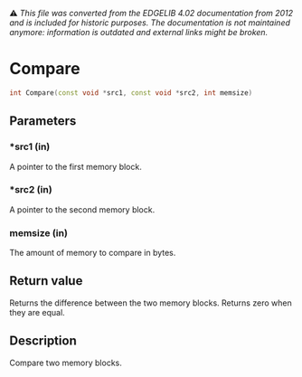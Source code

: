 :warning: _This file was converted from the EDGELIB 4.02 documentation from 2012 and is included for historic purposes. The documentation is not maintained anymore: information is outdated and external links might be broken._

# Compare


```c++
int Compare(const void *src1, const void *src2, int memsize)
```

## Parameters
### *src1 (in)
A pointer to the first memory block.

### *src2 (in)
A pointer to the second memory block.

### memsize (in)
The amount of memory to compare in bytes.

## Return value
Returns the difference between the two memory blocks. Returns zero when they are equal.

## Description
Compare two memory blocks.


